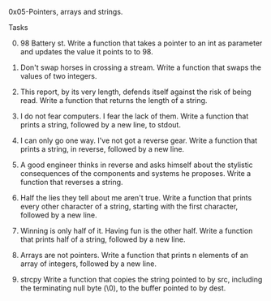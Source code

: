 0x05-Pointers, arrays and strings.

Tasks

0. 98 Battery st.
Write a function that takes a pointer to an int as parameter and updates the value it points to to 98.

1. Don't swap horses in crossing a stream.
Write a function that swaps the values of two integers.

2. This report, by its very length, defends itself against the risk of being read.
Write a function that returns the length of a string.

3. I do not fear computers. I fear the lack of them.
Write a function that prints a string, followed by a new line, to stdout.

4. I can only go one way. I've not got a reverse gear.
Write a function that prints a string, in reverse, followed by a new line.

5. A good engineer thinks in reverse and asks himself about the stylistic consequences of the components and systems he proposes.
Write a function that reverses a string.

6. Half the lies they tell about me aren't true.
Write a function that prints every other character of a string, starting with the first character, followed by a new line.

7. Winning is only half of it. Having fun is the other half.
Write a function that prints half of a string, followed by a new line.

8. Arrays are not pointers.
Write a function that prints n elements of an array of integers, followed by a new line.

9. strcpy
Write a function that copies the string pointed to by src, including the terminating null byte (\0), to the buffer pointed to by dest.
